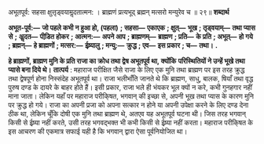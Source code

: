  

अभूतपूर्व: सहसा क्षुत्तृड्वयामॢदतात्मन: । ब्राह्मणं प्रत्यभूद् ब्रह्मन् मत्सरो मन्युरेव च ॥ २९॥ **शब्दार्थ** 

**अभूत-पूर्व:—** **जो पहले कभी न हुआ हो, (पहला)** **; सहसा—** **एकाएक** **; क्षुत्—** **भूख** **; तृड्वयाम्—** **तथा प्यास से** **; अॢदत—** **पीडि़त होकर** **; आत्मन:—** **अपने आप** **; ब्राह्मणम्—** **ब्राह्मण** **; प्रति—** **के प्रति** **; अभूत्—** **हो गये** **; ब्रह्मन्—** **हे ब्राह्मणों** **; मत्सर:—** **ईष्र्यालु** **; मन्यु:—** **क्रुद्ध** **; एव—** **इस प्रकार** **; च—** **तथा।** **.** 

**हे ब्राह्मणों, ब्राह्मण मुनि के प्रति राजा का क्रोध तथा द्वेष अभूतपूर्व था, क्योंकि** **परिस्थितियों ने उन्हें भूखे तथा प्यासे बना दिये थे।** **तात्पर्य** : महाराज परीक्षित जैसे राजा के लिए एक मुनि तथा ब्राह्मण पर इस तरह क्रुद्ध तथा द्वेषपूर्ण होना निस्संदेह अभूतपूर्व था। राजा भलीभाँति जानते थे कि ब्राह्मण, साधु, बालक, षियाँ तथा वृद्ध पुरुष दण्ड के दायरे के बाहर होते हैं। इसी प्रकार, राजा भले ही भंयकर भूल क्यों न करे, कभी गुनहगार नहीं माना जाता। लेकिन यहाँ पर महाराज परीकि्षत, भगवान् की इच्छा से, अपनी भूख तथा प्यास के कारण मुनि पर क्रुद्ध हो गये। राजा का अपनी प्रजा को अपना सत्कार न होने या अपनी उपेक्षा करने के लिए दण्ड देना ठीक था, लेकिन चूँकि दोषी एक मुनि तथा ब्राह्मण थे, अतएव यह अभूतपूर्व घटना थी। जिस तरह भगवान् किसी से ईष्र्या नहीं करते, उसी तरह भगवद्भक्त भी कभी किसी से ईष्र्या नहीं करता। महाराज परीकि्षत के इस आचरण की एकमात्र सफाई यही है कि भगवान् द्वारा ऐसा पूर्वनियोजित था। 